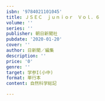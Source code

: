 ```yaml
---
isbn: '9784021101045'
title: ＪＳＥＣ　ｊｕｎｉｏｒ　Ｖｏｌ．６
volume: ''
series: ''
publisher: 朝日新聞社
pubdate: '2020-01-20'
cover: ''
author: 日新聞／編集
description: ''
price: '0'
genre: ''
target: 学参I(小中)
format: 単行本
content: 自然科学総記

---
```


